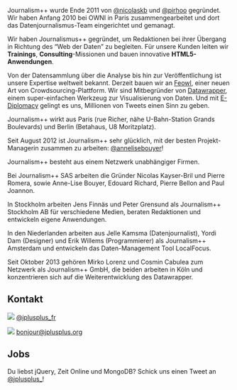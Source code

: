 Journalism++ wurde Ende 2011 von [@nicolaskb](http://twitter.com/nicolaskb/) und [@pirhoo](http://twitter.com/pirhoo/) gegründet. Wir haben Anfang 2010 bei OWNI in Paris zusammengearbeitet und dort das Datenjournalismus-Team eingerichtet und gemanagt.

Wir haben Journalismus++ gegründet, um Redaktionen bei ihrer Übergang in Richtung des “Web der Daten” zu begleiten. Für unsere Kunden leiten wir **Trainings**, **Consulting**-Missionen und bauen innovative **HTML5-Anwendungen**.

Von der Datensammlung über die Analyse bis hin zur Veröffentlichung ist unsere Expertise weltweit bekannt. Derzeit bauen wir an [Feowl](http://www.feowl.com/comingsoon/), einer neuen Art von Crowdsourcing-Plattform. Wir sind Mitbegründer von [Datawrapper](http://datawrapper.de/), einem super-einfachen Werkzeug zur Visualisierung von Daten. Und mit [E-Diplomacy](http://ediplomacy.afp.com/) gelingt es uns, Millionen von Tweets einen Sinn zu geben.

Journalism++ wirkt aus Paris (rue Richer, nähe U-Bahn-Station Grands Boulevards) und Berlin (Betahaus, U8 Moritzplatz).

Seit August 2012 ist Journalism++ sehr glücklich, mit der besten Projekt-Managerin zusammen zu arbeiten: [@annelisebouyer](https://twitter.com/annelisebouyer)!

Journalism++ besteht aus einem Netzwerk unabhängiger Firmen.

Bei Journalism++ SAS arbeiten die Gründer Nicolas Kayser-Bril und Pierre Romera, sowie Anne-Lise Bouyer, Edouard Richard, Pierre Bellon and Paul Joannon.

In Stockholm arbeiten Jens Finnäs und Peter Grensund als Journalism++ Stockholm AB für verschiedene Medien, beraten Redaktionen und entwickeln eigene Anwendungen. 

In den Niederlanden arbeiten aus Jelle Kamsma (Datenjournalist), Yordi Dam (Designer) und Erik Willems (Programmierer) als Journalism++ Amsterdam und entwickeln das Daten-Management Tool LocalFocus.

Seit Oktober 2013 gehören Mirko Lorenz und Cosmin Cabulea zum Netzwerk als Journalism++ GmbH, die beiden arbeiten in Köln und konzentrieren sich auf die Weiterentwicklung des Datawrapper.

## Kontakt

![](http://oeildupirate.com/jplusplus/files/iconmonstr-twitter-5-icon.png) [@jplusplus_fr](http://twitter.com/jplusplus_fr)

![](http://oeildupirate.com/jplusplus/files/iconmonstr-email-10-icon.png) bonjour@jplusplus.org



## Jobs


Du liebst jQuery, Zeit Online und MongoDB? Schick uns einen Tweet an [@jplusplus_](https://twitter.com/jplusplus_)!
